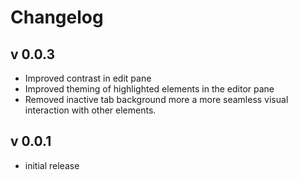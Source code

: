 # Changelog
## v 0.0.3
* Improved contrast in edit pane
* Improved theming of highlighted elements in the editor pane
* Removed inactive tab background more a more seamless visual interaction with other elements.

## v 0.0.1
* initial release